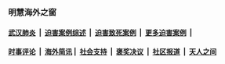 
### 明慧海外之窗

####  [武汉肺炎](indexes/365.md?t=01040300) &nbsp;|&nbsp;  [迫害案例综述](indexes/328.md?t=01040300) &nbsp;|&nbsp; [迫害致死案例](indexes/277.md?t=01040300)  &nbsp;|&nbsp; [更多迫害案例](indexes/81.md?t=01040300)  &nbsp;|&nbsp; 
####  [时事评论](indexes/251.md?t=01040300) &nbsp;|&nbsp; [海外简讯](indexes/245.md?t=01040300)&nbsp;|&nbsp;  [社会支持](indexes/140.md?t=01040300) &nbsp;|&nbsp; [褒奖决议](indexes/282.md?t=01040300) &nbsp;|&nbsp; [社区报道](indexes/91.md?t=01040300)  &nbsp;|&nbsp; [天人之间](indexes/78.md?t=01040300) 


